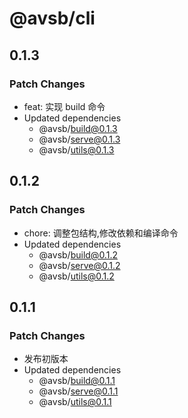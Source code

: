 # @avsb/cli

## 0.1.3

### Patch Changes

- feat: 实现 build 命令
- Updated dependencies
  - @avsb/build@0.1.3
  - @avsb/serve@0.1.3
  - @avsb/utils@0.1.3

## 0.1.2

### Patch Changes

- chore: 调整包结构,修改依赖和编译命令
- Updated dependencies
  - @avsb/build@0.1.2
  - @avsb/serve@0.1.2
  - @avsb/utils@0.1.2

## 0.1.1

### Patch Changes

- 发布初版本
- Updated dependencies
  - @avsb/build@0.1.1
  - @avsb/serve@0.1.1
  - @avsb/utils@0.1.1
